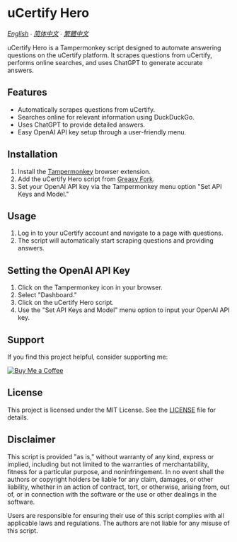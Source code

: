 # uCertify Hero

*[English](README.md) ∙ [简体中文](README.zh-CN.md) ∙ [繁體中文](README.zh-TW.md)*

uCertify Hero is a Tampermonkey script designed to automate answering questions on the uCertify platform. It scrapes questions from uCertify, performs online searches, and uses ChatGPT to generate accurate answers.

## Features

- Automatically scrapes questions from uCertify.
- Searches online for relevant information using DuckDuckGo.
- Uses ChatGPT to provide detailed answers.
- Easy OpenAI API key setup through a user-friendly menu.

## Installation

1. Install the [Tampermonkey](https://www.tampermonkey.net/) browser extension.
2. Add the uCertify Hero script from [Greasy Fork](https://greasyfork.org/en/scripts/498022-ucertify-hero).
3. Set your OpenAI API key via the Tampermonkey menu option "Set API Keys and Model."

## Usage

1. Log in to your uCertify account and navigate to a page with questions.
2. The script will automatically start scraping questions and providing answers.

## Setting the OpenAI API Key

1. Click on the Tampermonkey icon in your browser.
2. Select "Dashboard."
3. Click on the uCertify Hero script.
4. Use the "Set API Keys and Model" menu option to input your OpenAI API key.

## Support

If you find this project helpful, consider supporting me:

[![Buy Me a Coffee](https://www.buymeacoffee.com/assets/img/custom_images/orange_img.png)](https://www.buymeacoffee.com/5TFG4)

## License

This project is licensed under the MIT License. See the [LICENSE](LICENSE) file for details.

## Disclaimer

This script is provided "as is," without warranty of any kind, express or implied, including but not limited to the warranties of merchantability, fitness for a particular purpose, and noninfringement. In no event shall the authors or copyright holders be liable for any claim, damages, or other liability, whether in an action of contract, tort, or otherwise, arising from, out of, or in connection with the software or the use or other dealings in the software.

Users are responsible for ensuring their use of this script complies with all applicable laws and regulations. The authors are not liable for any misuse of this script.
